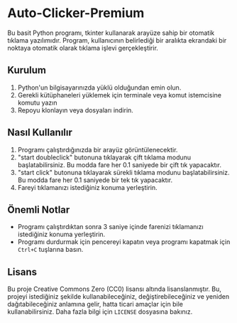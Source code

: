 # Auto-Clicker-Premium

Bu basit Python programı, tkinter kullanarak arayüze sahip bir otomatik tıklama yazılımıdır. Program, kullanıcının belirlediği bir aralıkta ekrandaki bir noktaya otomatik olarak tıklama işlevi gerçekleştirir.

## Kurulum

1. Python'un bilgisayarınızda yüklü olduğundan emin olun.
2. Gerekli kütüphaneleri yüklemek için terminale veya komut istemcisine komutu yazın
3. Repoyu klonlayın veya dosyaları indirin.

## Nasıl Kullanılır

1. Programı çalıştırdığınızda bir arayüz görüntülenecektir.
2. "start doubleclick" butonuna tıklayarak çift tıklama modunu başlatabilirsiniz. Bu modda fare her 0.1 saniyede bir çift tık yapacaktır.
3. "start click" butonuna tıklayarak sürekli tıklama modunu başlatabilirsiniz. Bu modda fare her 0.1 saniyede bir tek tık yapacaktır.
4. Fareyi tıklamanızı istediğiniz konuma yerleştirin.

## Önemli Notlar

- Programı çalıştırdıktan sonra 3 saniye içinde farenizi tıklamanızı istediğiniz konuma yerleştirin.
- Programı durdurmak için pencereyi kapatın veya programı kapatmak için `Ctrl+C` tuşlarına basın.

## Lisans

Bu proje Creative Commons Zero (CC0) lisansı altında lisanslanmıştır. Bu, projeyi istediğiniz şekilde kullanabileceğiniz, değiştirebileceğiniz ve yeniden dağıtabileceğiniz anlamına gelir, hatta ticari amaçlar için bile kullanabilirsiniz. Daha fazla bilgi için `LICENSE` dosyasına bakınız.

